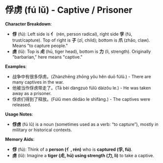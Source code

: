 # **俘虏 (fú lǔ) - Captive / Prisoner**

**Character Breakdown**:  
- **俘** (fú): Left side is **亻** (rén, person radical), right side **孚** (fú, trust/capture). Top of right is **子** (zǐ, child); bottom is **爪** (zhǎo, claw). Means "to capture people."  
- **虏** (lǔ): Top is **虍** (hū, tiger head), bottom is **力** (lì, strength). Originally "barbarian," here means "captive."

**Examples**:  
- 战争中有很多俘虏。(Zhànzhēng zhōng yǒu hěn duō fúlǔ.) - There are many captives in the war.  
- 他被当作俘虏带走了。(Tā bèi dàngzuò fúlǔ dàizǒu le.) - He was taken away as a prisoner.  
- 俘虏们得到了释放。(Fúlǔ men dédào le shìfàng.) - The captives were released.

**Usage Notes**:  
- **俘虏** (fú lǔ) is a noun (sometimes used as a verb: “to capture”), mostly in military or historical contexts.

**Memory Aids**:  
- **俘** (fú): Think of a **person (亻, rén)** who is **captured (孚, fú)**.  
- **虏** (lǔ): Imagine a **tiger (虍, hū) using strength (力, lì)** to take a captive.